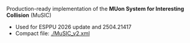 Production-ready implementation of the **MUon System for Interesting Collision** (MuSIC)
- Used for ESPPU 2026 update and 2504.21417
- Compact file: [./MuSIC_v2.xml](./MuSIC_v2.xml)
